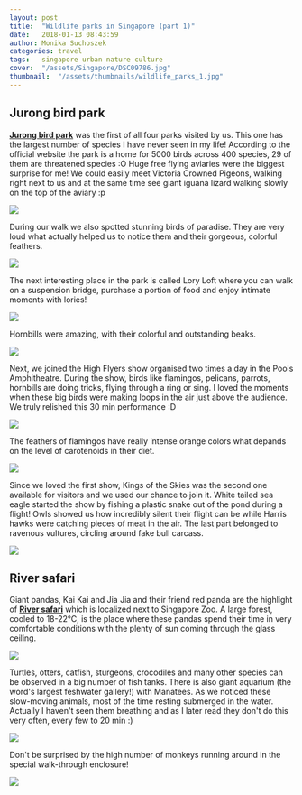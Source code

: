 ```yaml
---
layout: post
title:  "Wildlife parks in Singapore (part 1)"
date:   2018-01-13 08:43:59
author: Monika Suchoszek
categories: travel
tags:	singapore urban nature culture
cover:  "/assets/Singapore/DSC09786.jpg"
thumbnail:  "/assets/thumbnails/wildlife_parks_1.jpg"
---
```


## Jurong bird park

<a href="https://www.wrs.com.sg/en/jurong-bird-park/"><strong>Jurong bird park</strong></a> was the first of all four 
parks visited by us. This one has the largest number of species I have never seen in my life! According to the 
official website the park is a home for 5000 birds across 400 species, 29 of them are threatened species :O 
Huge free flying aviaries were the biggest surprise for me! We could easily meet Victoria Crowned Pigeons, 
walking right next to us and at the same time see giant iguana lizard walking slowly on the top of the aviary :p

<img src="/assets/Singapore/DSC09786.jpg">

During our walk we also spotted stunning birds of paradise. They are very loud what actually helped us to notice 
them and their gorgeous, colorful feathers.

<img src="/assets/Singapore/DSC09794-e1516592290387.jpg">

The next interesting place in the park is called Lory Loft where you can walk on a suspension bridge, purchase 
a portion of food and enjoy intimate moments with lories!

<img src="/assets/Singapore/IMG_20180114_144103150.jpg">

Hornbills were amazing, with their colorful and outstanding beaks.

<img src="/assets/Singapore/DSC09809-e1516592017408.jpg">

Next, we joined the High Flyers show organised two times a day in the Pools Amphitheatre. During the show, 
birds like flamingos, pelicans, parrots, hornbills are doing tricks, flying through a ring or sing. I loved the 
moments when these big birds were making loops in the air just above the audience. We truly relished this 30 min 
performance :D

<img src="/assets/Singapore/DSC09918.jpg">

The feathers of flamingos have really intense orange colors what depands on the level of carotenoids in their diet.

<img src="/assets/Singapore/DSC09923.jpg">

Since we loved the first show, Kings of the Skies was the second one available for visitors and we used our 
chance to join it. White tailed sea eagle started the show by fishing a plastic snake out of the pond during a 
flight! Owls showed us how incredibly silent their flight can be while Harris hawks were catching pieces of meat 
in the air. The last part belonged to ravenous vultures, circling around fake bull carcass.

<img src="/assets/Singapore/DSC09934.jpg">

## River safari

Giant pandas, Kai Kai and Jia Jia and their friend red panda are the highlight of 
<a href="https://www.wrs.com.sg/en/river-safari/"><strong>River safari</strong></a> which is localized next to 
Singapore Zoo. A large forest, cooled to 18-22°C, is the place where these pandas spend their time in very 
comfortable conditions with the plenty of sun coming through the glass ceiling.

<img src="/assets/Singapore/DSC00304.jpg">

Turtles, otters, catfish, sturgeons, crocodiles and many other species can be observed in a big number of 
fish tanks. There is also giant aquarium (the word's largest feshwater gallery!) with Manatees. As we noticed 
these slow-moving animals, most of the time resting submerged in the water. Actually I haven't seen them breathing 
and as I later read they don't do this very often, every few to 20 min :)

<img src="/assets/Singapore/IMG_20180115_164900013.jpg">

Don't be surprised by the high number of monkeys running around in the special walk-through enclosure!

<img src="/assets/Singapore/DSC00317.jpg">


